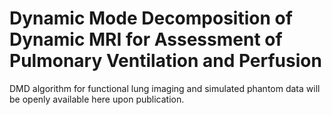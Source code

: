 # Dynamic Mode Decomposition of Dynamic MRI for Assessment of Pulmonary Ventilation and Perfusion 

DMD algorithm for functional lung imaging and simulated phantom data will be openly available here upon publication.

